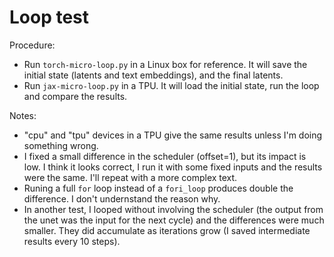 # Loop test

Procedure:
- Run `torch-micro-loop.py` in a Linux box for reference. It will save the initial state (latents and text embeddings), and the final latents.
- Run `jax-micro-loop.py` in a TPU. It will load the initial state, run the loop and compare the results.

Notes:
- "cpu" and "tpu" devices in a TPU give the same results unless I'm doing something wrong.
- I fixed a small difference in the scheduler (offset=1), but its impact is low. I think it looks correct, I run it with some fixed inputs and the results were the same. I'll repeat with a more complex text.
- Runing a full `for` loop instead of a `fori_loop` produces double the difference. I don't undernstand the reason why.
- In another test, I looped without involving the scheduler (the output from the unet was the input for the next cycle) and the differences were much smaller. They did accumulate as iterations grow (I saved intermediate results every 10 steps).

